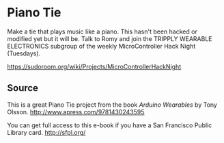 # Piano Tie

Make a tie that plays music like a piano.
This hasn't been hacked or modified yet but it will be. Talk to Romy and join the TRIPPLY WEARABLE ELECTRONICS subgroup of the weekly MicroController Hack Night (Tuesdays).

https://sudoroom.org/wiki/Projects/MicroControllerHackNight

## Source

This is a great Piano Tie project from the book _Arduino Wearables_ by Tony Olsson. 
http://www.apress.com/9781430243595

You can get full access to this e-book if you have a San Francisco Public Library card. http://sfpl.org/


